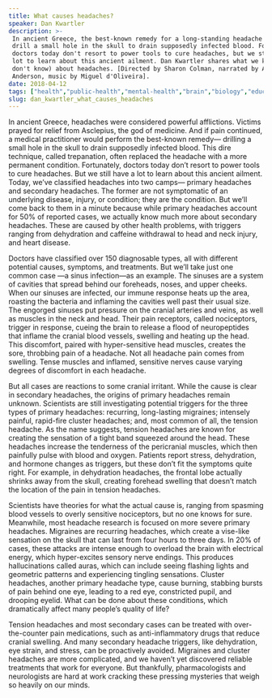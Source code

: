 ```yaml
---
title: What causes headaches?
speaker: Dan Kwartler
description: >-
 In ancient Greece, the best-known remedy for a long-standing headache was to
 drill a small hole in the skull to drain supposedly infected blood. Fortunately,
 doctors today don't resort to power tools to cure headaches, but we still have a
 lot to learn about this ancient ailment. Dan Kwartler shares what we know (and
 don't know) about headaches. [Directed by Sharon Colman, narrated by Addison
 Anderson, music by Miguel d'Oliveira].
date: 2018-04-12
tags: ["health","public-health","mental-health","brain","biology","education","physiology","teded","animation","science","medicine"]
slug: dan_kwartler_what_causes_headaches
---
```


In ancient Greece, headaches were considered powerful afflictions. Victims prayed for
relief from Asclepius, the god of medicine. And if pain continued, a medical practitioner
would perform the best-known remedy— drilling a small hole in the skull to drain
supposedly infected blood. This dire technique, called trepanation, often replaced the
headache with a more permanent condition. Fortunately, doctors today don’t resort to
power tools to cure headaches. But we still have a lot to learn about this ancient
ailment. Today, we’ve classified headaches into two camps— primary headaches and secondary
headaches. The former are not symptomatic of an underlying disease, injury, or condition;
they are the condition. But we’ll come back to them in a minute because while primary
headaches account for 50% of reported cases, we actually know much more about secondary
headaches. These are caused by other health problems, with triggers ranging from
dehydration and caffeine withdrawal to head and neck injury, and heart
disease.

Doctors have classified over 150 diagnosable types, all with different potential causes, 
symptoms, and treatments. But we’ll take just one common case —a sinus infection—as an
example. The sinuses are a system of cavities that spread behind our foreheads, noses, and
upper cheeks. When our sinuses are infected, our immune response heats up the area,
roasting the bacteria and inflaming the cavities well past their usual size. The engorged
sinuses put pressure on the cranial arteries and veins, as well as muscles in the neck
and head. Their pain receptors, called nociceptors, trigger in response, cueing the brain
to release a flood of neuropeptides that inflame the cranial blood vessels, swelling and
heating up the head. This discomfort, paired with hyper-sensitive head muscles, creates
the sore, throbbing pain of a headache. Not all headache pain comes from swelling. Tense
muscles and inflamed, sensitive nerves cause varying degrees of discomfort in each
headache.

But all cases are reactions to some cranial irritant. While the cause is clear in
secondary headaches, the origins of primary headaches remain unknown. Scientists are
still investigating potential triggers for the three types of primary headaches:
recurring, long-lasting migraines; intensely painful, rapid-fire cluster headaches; and,
most common of all, the tension headache. As the name suggests, tension headaches are
known for creating the sensation of a tight band squeezed around the head. These
headaches increase the tenderness of the pericranial muscles, which then painfully pulse 
with blood and oxygen. Patients report stress, dehydration, and hormone changes as
triggers, but these don’t fit the symptoms quite right. For example, in dehydration
headaches, the frontal lobe actually shrinks away from the skull, creating forehead
swelling that doesn’t match the location of the pain in tension headaches.

Scientists have theories for what the actual cause is, ranging from spasming blood
vessels to overly sensitive nociceptors, but no one knows for sure. Meanwhile, most
headache research is focused on more severe primary headaches. Migraines are recurring
headaches, which create a vise-like sensation on the skull that can last from four hours 
to three days. In 20% of cases, these attacks are intense enough to overload the brain 
with electrical energy, which hyper-excites sensory nerve endings. This produces
hallucinations called auras, which can include seeing flashing lights and geometric
patterns and experiencing tingling sensations. Cluster headaches, another primary
headache type, cause burning, stabbing bursts of pain behind one eye, leading to a red
eye, constricted pupil, and drooping eyelid. What can be done about these conditions,
which dramatically affect many people’s quality of life?

Tension headaches and most secondary cases can be treated with over-the-counter pain
medications, such as anti-inflammatory drugs that reduce cranial swelling. And many
secondary headache triggers, like dehydration, eye strain, and stress, can be proactively
avoided. Migraines and cluster headaches are more complicated, and we haven’t yet
discovered reliable treatments that work for everyone. But thankfully, pharmacologists 
and neurologists are hard at work cracking these pressing mysteries that weigh so heavily
on our minds.

<!--
ad_duration=0
event="TED-Ed"
external_start_time=0
intro_duration=0
is_subtitle_required="False"
is_talk_featured="False"
language="en"
language_swap="False"
native_language="en"
number_of_related_talks=6
number_of_speakers=1
number_of_subtitled_videos=0
number_of_tags=11
number_of_talk_download_languages=26
number_of_talk_more_resources=0
number_of_talk_recommendations=0
number_of_talks_take_actions=0
post_ad_duration=0
published_timestamp="2019-12-18 20:19:29"
recording_date="2018-04-12"
speaker_is_published=0
speaker_name="Dan Kwartler"
talk_name="What causes headaches?"
talks_tags=["health","public-health","mental-health","brain","biology","education","physiology","teded","animation","science","medicine"]
url_photo_talk="https://s3.amazonaws.com/talkstar-photos/uploads/09067d33-3eb7-466d-84f6-b3d5519539f3/1801_01_A_16x9Thumb_Textless.jpg"
url_webpage="https://www.ted.com/talks/dan_kwartler_what_causes_headaches"
video_type_name="TED-Ed Original"
-->